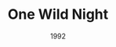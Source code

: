 ---
layout: productions
title: One Wild Night
date: 1992
image_credit:
image_alt:
image_caption:
category: play
Theatre: Orange Park Community Theatre
showtimes:
cast:
crew:
- Director: Michael Lipp
external_links:
---